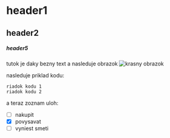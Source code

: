 # header1
## header2
##### header5
tutok je daky bezny text a nasleduje obrazok
![krasny obrazok](https://cdn.icon-icons.com/icons2/2157/PNG/512/github_git_hub_logo_icon_132878.png)

nasleduje priklad kodu:
```
riadok kodu 1
riadok kodu 2
```

a teraz zoznam uloh:
- [ ] nakupit
- [x] povysavat
- [ ] vyniest smeti 
